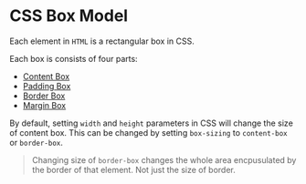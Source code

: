 # CSS Box Model

Each element in `HTML` is a rectangular box in CSS.

Each box is consists of four parts:
- [Content Box](content_area.md)
- [Padding Box](padding_area.md)
- [Border Box](border_area.md)
- [Margin Box](margin_area.md)

By default, setting `width` and `height` parameters in CSS will change the size of content box.
This can be changed by setting `box-sizing` to `content-box` or `border-box`.


> Changing size of `border-box` changes the whole area encpusulated by the border of that element. Not just the size
of border.
